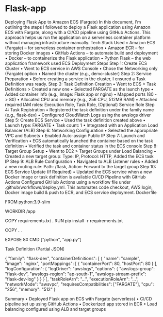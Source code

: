 # Flask-app

Deploying Flask App to Amazon ECS (Fargate)
In this document, I'm outlining the steps I followed to deploy a Flask application using Amazon ECS with Fargate, along with a CI/CD pipeline using GitHub Actions. This approach helps us run the application on a serverless container platform without managing infrastructure manually.
Tech Stack Used
•	Amazon ECS (Fargate) – for serverless container orchestration
•	Amazon ECR – for storing Docker images
•	GitHub Actions – to automate build and deployment
•	Docker – to containerize the Flask application
•	Python Flask – the web application framework used
ECS Deployment Steps
Step 1: Create ECS Cluster
•	Went to ECS service in AWS Console
•	Chose the Networking only (Fargate) option
•	Named the cluster (e.g., demo-cluster)
Step 2: Service Preparation
•	Before creating a service in the cluster, I ensured a Task Definition was ready.
Step 3: Task Definition Creation
•	Went to ECS > Task Definitions > Created a new one
•	Selected FARGATE as the launch type
•	Added container info (e.g., image: Flask app or nginx)
•	Mapped ports (80 -> 80)
•	Allocated CPU and memory (e.g., 256 CPU, 512MB RAM)
•	Attached required IAM roles: Execution Role, Task Role, (Optional) Service Role
Step 4: Task Registration
•	Registered the task definition under the family name (e.g., flask-dev)
•	Configured CloudWatch Logs using the awslogs driver
Step 5: Create ECS Service
•	Used the task definition created above
•	Launch type: FARGATE
•	Task count: 1
•	Integrated with an Application Load Balancer (ALB)
Step 6: Networking Configuration
•	Selected the appropriate VPC and Subnets
•	Enabled Auto-assign Public IP
Step 7: Launch and Verification
•	ECS automatically launched the container based on the task definition
•	Verified the task and container status in the ECS console
Step 8: Target Group Setup
•	Went to EC2 > Target Groups under Load Balancing
•	Created a new target group: Type: IP, Protocol: HTTP, Added the ECS task IP
Step 9: ALB Rule Configuration
•	Navigated to ALB Listener rules
•	Added a new routing rule: Path: /flask, Action: Forward to the target group
Step 10: ECS Service Update (If Required)
•	Updated the ECS service when a new Docker image or task definition is available
CI/CD Pipeline with GitHub Actions
Configured GitHub Actions using a workflow file under .github/workflows/deploy.yml. This automates code checkout, AWS login, Docker image build & push to ECR, and ECS service deployment.
Dockerfile

FROM python:3.9-slim

WORKDIR /app

COPY requirements.txt .
RUN pip install -r requirements.txt

COPY . .

EXPOSE 80
CMD ["python", "app.py"]

Task Definition (Partial JSON)

{
  "family": "flask-dev",
  "containerDefinitions": [
    {
      "name": "sample",
      "image": "nginx",
      "portMappings": [
        {
          "containerPort": 80,
          "hostPort": 80
        }
      ],
      "logConfiguration": {
        "logDriver": "awslogs",
        "options": {
          "awslogs-group": "flask-dev",
          "awslogs-region": "ap-south-1",
          "awslogs-stream-prefix": "flask-dev-log"
        }
      }
    }
  ],
  "taskRoleArn": "...",
  "executionRoleArn": "...",
  "networkMode": "awsvpc",
  "requiresCompatibilities": ["FARGATE"],
  "cpu": "256",
  "memory": "512"
}

Summary
•	Deployed Flask app on ECS with Fargate (serverless)
•	CI/CD pipeline set up using GitHub Actions
•	Dockerized app stored in ECR
•	Load balancing configured using ALB and target groups
